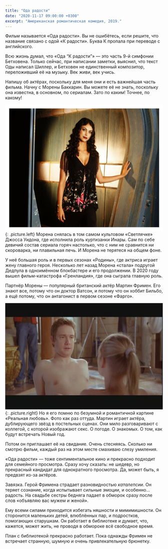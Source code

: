 ```yaml
---
title: "Ода радости"
date: "2020-11-17 09:00:00 +0300"
excerpt: "Американская романтическая комедия, 2019."
---
```


Фильм называется «Ода радости». Вы не ошибётесь, если решите, что название связано с одой «К радости». Буква К пропала при переводе с английского.

Всю жизнь думал, что «Ода “К радости”» — это часть 9-й симфонии Бетховена. Только сейчас, при написании заметки, выяснил, что текст Оды написал Шиллер, и Бетховен не единственный композитор, переложивший её на музыку. Век живи, век учись.

Напишу об актёрах, поскольку для меня они и есть важнейшая часть фильма. Начну с Морены Баккарин. Вы можете её не знать, поскольку она известна, в основном, по сериалам. Зато по каким! Точнее, по какому!

![Морена Баккарин](/img/ode-to-joy/baccarin.jpg){: .picture.left}
Морена снялась в том самом культовом «Светлячке» Джосса Уидона, где исполнила роль куртизанки Инары. Сам по себе девичий состав сериала горяч настолько, что с ним не сравнится ни скороварка, ни плавильная печь. И Морена не терятеся на общем фоне.

У неё большая роль и в первых сезонах «Родины», где актриса играет жену главного героя. Несколько лет назад Морена «стала» подругой Дедпула в одноимённом блокбастере и его продолжении. В 2020 году вышел фильм-катастрофа «Гренландия», где она сыграла главную роль.

Партнёр Морены — популярный британский актёр Мартин Фримен. Его знают все, потому что он доктор Ватсон, и потому что он хоббит Бильбо, а ещё потому, что он антагонист в первом сезоне «Фарго».

![Мартин Фримен](/img/ode-to-joy/freeman.jpg){: .picture.right}
Но я его помню по безумной и романтичной картине «Реальная любовь». Фото как раз оттуда. Мартин играет актёра, дублирующего звёзд в постельных сценах. Они мило разговаривают с коллегой, с которой изображают секс. О погоде. О знакомых. О том, как будут встречать Новый год.

Потом он приглашает её на свидание. Очень стесняясь. Сколько ни смотрю фильм, каждый раз на этом месте смахиваю слезу умиления.

«Ода радости» — тоже сентиментальное кино и прекрасно подходит для семейного просмотра. Сразу хочу сказать: не шедевр, но прекрасный кандидат для однократного просмотра. Да, может быть, я предвзят из-за актёров.

Завязка. Герой Фримена страдает разновидностью *каталепсии*. Он теряет сознание, когда испытывает сильные эмоции, и особенно... радость. На свадьбе сестры бедняга падает в обморок сразу после слов «объявляю вас мужем и женой».

Ему всеми силами приходится избегать няшности и мимимишности. Он сторонится маленьких детей, влюблённых пар, и подростков, помогающих старушкам. Он работает в библиотеке и думает, что, кажется, может жить, не проводя в обмороке всё свободное время.

План с библиотекой прекрасно работает. Пока однажды Фримен не встречает странную, шумную и очень привлекательную брюнетку.